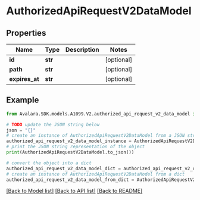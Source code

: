 # AuthorizedApiRequestV2DataModel



## Properties

Name | Type | Description | Notes
------------ | ------------- | ------------- | -------------
**id** | **str** |  | [optional] 
**path** | **str** |  | [optional] 
**expires_at** | **str** |  | [optional] 

## Example

```python
from Avalara.SDK.models.A1099.V2.authorized_api_request_v2_data_model import AuthorizedApiRequestV2DataModel

# TODO update the JSON string below
json = "{}"
# create an instance of AuthorizedApiRequestV2DataModel from a JSON string
authorized_api_request_v2_data_model_instance = AuthorizedApiRequestV2DataModel.from_json(json)
# print the JSON string representation of the object
print(AuthorizedApiRequestV2DataModel.to_json())

# convert the object into a dict
authorized_api_request_v2_data_model_dict = authorized_api_request_v2_data_model_instance.to_dict()
# create an instance of AuthorizedApiRequestV2DataModel from a dict
authorized_api_request_v2_data_model_from_dict = AuthorizedApiRequestV2DataModel.from_dict(authorized_api_request_v2_data_model_dict)
```
[[Back to Model list]](../README.md#documentation-for-models) [[Back to API list]](../README.md#documentation-for-api-endpoints) [[Back to README]](../README.md)


